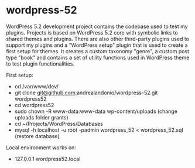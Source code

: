 # wordpress-52
WordPress 5.2 development project contains the codebase used to test my plugins. Projects is based on WordPress 5.2 core with symbolic links to shared themes and plugins. There are also other third-party plugins used to support my plugins and a "WordPress setup" plugin that is used to create a first setup for themes. It creates a custom taxonomy "genre", a custom post type "book" and contains a set of utility functions used in WordPress theme to test plugin functionalities.

First setup:
* cd /var/www/dev/
* git clone git@github.com:andrealandonio/wordpress-52.git wordpress52
* cd wordpress52
* sudo chown -R www-data:www-data wp-content/uploads (change uploads folder grants)
* cd ~/Projects/WordPress/Databases
* mysql -h localhost -u root -padmin wordpress_52 < wordpress_52.sql (restore database)

Local environment works on:
* 127.0.0.1   wordpress52.local
